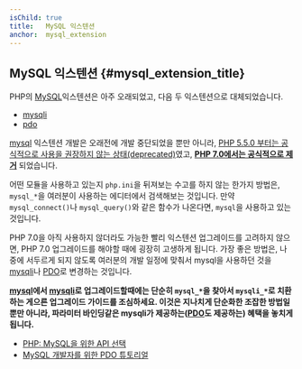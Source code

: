 ```yaml
---
isChild: true
title:   MySQL 익스텐션
anchor:  mysql_extension
---
```


## MySQL 익스텐션 {#mysql_extension_title}

PHP의 [MySQL][mysql]익스텐션은 아주 오래되었고, 다음 두 익스텐션으로 대체되었습니다.

- [mysqli]
- [pdo]

[mysql] 익스텐션 개발은 오래전에 개발 중단되었을 뿐만 아니라, [PHP 5.5.0 부터는 공식적으로 사용을 권장하지 않는 상태(deprecated)][mysql_deprecated]였고, **[PHP 7.0에서는 공식적으로 제거][mysql_removed]** 되었습니다.

어떤 모듈을 사용하고 있는지 `php.ini`을 뒤져보는 수고를 하지 않는 한가지 방법은, `mysql_*`을 여러분이 사용하는 에디터에서
검색해보는 것입니다. 만약 `mysql_connect()`나 `mysql_query()`와 같은 함수가 나온다면, `mysql`을 사용하고 있는 것입니다.

PHP 7.0을 아직 사용하지 않더라도 가능한 빨리 익스텐션 업그레이드를 고려하지 않으면, PHP 7.0 업그레이드를 해야할 때에 굉장히 고생하게 됩니다.
가장 좋은 방법은, 나중에 서두르게 되지 않도록 여러분의 개발 일정에 맞춰서 mysql을 사용하던 것을 [mysqli]나 [PDO]로 변경하는 것입니다.

**[mysql]에서 [mysqli]로 업그레이드할때에는 단순히 `mysql_*`을 찾아서 `mysqli_*`로 치환하는 게으른 업그레이드 가이드를 조심하세요.
이것은 지나치게 단순화한 조잡한 방법일 뿐만 아니라, 파라미터 바인딩같은 mysqli가 제공하는([PDO][pdo]도 제공하는) 혜택을 놓치게 됩니다.**

* [PHP: MySQL을 위한 API 선택][mysql_api]
* [MySQL 개발자를 위한 PDO 튜토리얼][pdo4mysql_devs]

[mysql]: http://php.net/mysql
[mysql_deprecated]: http://php.net/migration55.deprecated
[mysql_removed]: http://php.net/manual/en/migration70.removed-exts-sapis.php
[mysqli]: http://php.net/mysqli
[pdo]: http://php.net/pdo
[mysql_api]: http://php.net/mysqlinfo.api.choosing
[pdo4mysql_devs]: http://wiki.hashphp.org/PDO_Tutorial_for_MySQL_Developers
